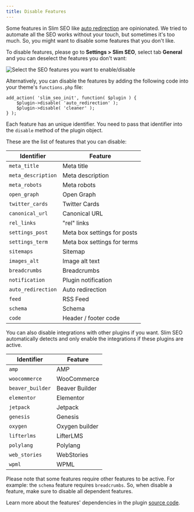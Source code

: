 ```yaml
---
title: Disable Features
---
```


Some features in Slim SEO like [auto redirection](/slim-seo/redirection/) are opinionated. We tried to automate all the SEO works without your touch, but sometimes it's too much. So, you might want to disable some features that you don't like.

To disable features, please go to **Settings > Slim SEO**, select tab **General** and you can deselect the features you don't want:

![Select the SEO features you want to enable/disable](https://i.imgur.com/qWrjGJS.png)

Alternatively, you can disable the features by adding the following code into your theme's `functions.php` file:

```
add_action( 'slim_seo_init', function( $plugin ) {
    $plugin->disable( 'auto_redirection' );
    $plugin->disable( 'cleaner' );
} );
```

Each feature has an unique identifier. You need to pass that identifier into the `disable` method of the plugin object.

These are the list of features that you can disable:

| Identifier | Feature |
| --- | --- |
| `meta_title` | Meta title |
| `meta_description` | Meta description |
| `meta_robots` | Meta robots |
| `open_graph` | Open Graph |
| `twitter_cards` | Twitter Cards |
| `canonical_url` | Canonical URL |
| `rel_links` | "rel" links |
| `settings_post` | Meta box settings for posts |
| `settings_term` | Meta box settings for terms |
| `sitemaps` | Sitemap |
| `images_alt` | Image alt text |
| `breadcrumbs` | Breadcrumbs |
| `notification` | Plugin notification |
| `auto_redirection` | Auto redirection |
| `feed` | RSS Feed |
| `schema` | Schema |
| `code` | Header / footer code |

You can also disable integrations with other plugins if you want. Slim SEO automatically detects and only enable the integrations if these plugins are active.

| Identifier | Feature |
| --- | --- |
| `amp` | AMP |
| `woocommerce` | WooCommerce |
| `beaver_builder` | Beaver Builder |
| `elementor` | Elementor |
| `jetpack` | Jetpack |
| `genesis` | Genesis |
| `oxygen` | Oxygen builder |
| `lifterlms` | LifterLMS |
| `polylang` | Polylang |
| `web_stories` | WebStories |
| `wpml` | WPML |

Please note that some features require other features to be active. For example: the `schema` feature requires `breadcrumbs`. So, when disable a feature, make sure to disable all dependent features.

Learn more about the features' dependencies in the plugin [source code](https://github.com/elightup/slim-seo/blob/master/src/Plugin.php).
